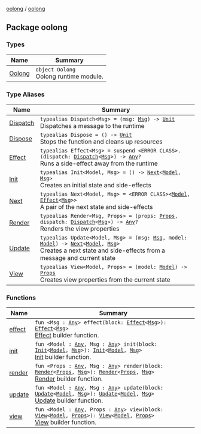 [oolong](../index.md) / [oolong](./index.md)

## Package oolong

### Types

| Name | Summary |
|---|---|
| [Oolong](-oolong/index.md) | `object Oolong`<br>Oolong runtime module. |

### Type Aliases

| Name | Summary |
|---|---|
| [Dispatch](-dispatch.md) | `typealias Dispatch<Msg> = (msg: `[`Msg`](-dispatch.md#Msg)`) -> `[`Unit`](https://kotlinlang.org/api/latest/jvm/stdlib/kotlin/-unit/index.html)<br>Dispatches a message to the runtime |
| [Dispose](-dispose.md) | `typealias Dispose = () -> `[`Unit`](https://kotlinlang.org/api/latest/jvm/stdlib/kotlin/-unit/index.html)<br>Stops the function and cleans up resources |
| [Effect](-effect.md) | `typealias Effect<Msg> = suspend <ERROR CLASS>.(dispatch: `[`Dispatch`](-dispatch.md)`<`[`Msg`](-effect.md#Msg)`>) -> `[`Any`](https://kotlinlang.org/api/latest/jvm/stdlib/kotlin/-any/index.html)`?`<br>Runs a side-effect away from the runtime |
| [Init](-init.md) | `typealias Init<Model, Msg> = () -> `[`Next`](-next.md)`<`[`Model`](-init.md#Model)`, `[`Msg`](-init.md#Msg)`>`<br>Creates an initial state and side-effects |
| [Next](-next.md) | `typealias Next<Model, Msg> = <ERROR CLASS><`[`Model`](-next.md#Model)`, `[`Effect`](-effect.md)`<`[`Msg`](-next.md#Msg)`>>`<br>A pair of the next state and side-effects |
| [Render](-render.md) | `typealias Render<Msg, Props> = (props: `[`Props`](-render.md#Props)`, dispatch: `[`Dispatch`](-dispatch.md)`<`[`Msg`](-render.md#Msg)`>) -> `[`Any`](https://kotlinlang.org/api/latest/jvm/stdlib/kotlin/-any/index.html)`?`<br>Renders the view properties |
| [Update](-update.md) | `typealias Update<Model, Msg> = (msg: `[`Msg`](-update.md#Msg)`, model: `[`Model`](-update.md#Model)`) -> `[`Next`](-next.md)`<`[`Model`](-update.md#Model)`, `[`Msg`](-update.md#Msg)`>`<br>Creates a next state and side-effects from a message and current state |
| [View](-view.md) | `typealias View<Model, Props> = (model: `[`Model`](-view.md#Model)`) -> `[`Props`](-view.md#Props)<br>Creates view properties from the current state |

### Functions

| Name | Summary |
|---|---|
| [effect](effect.md) | `fun <Msg : `[`Any`](https://kotlinlang.org/api/latest/jvm/stdlib/kotlin/-any/index.html)`> effect(block: `[`Effect`](-effect.md)`<`[`Msg`](effect.md#Msg)`>): `[`Effect`](-effect.md)`<`[`Msg`](effect.md#Msg)`>`<br>[Effect](-effect.md) builder function. |
| [init](init.md) | `fun <Model : `[`Any`](https://kotlinlang.org/api/latest/jvm/stdlib/kotlin/-any/index.html)`, Msg : `[`Any`](https://kotlinlang.org/api/latest/jvm/stdlib/kotlin/-any/index.html)`> init(block: `[`Init`](-init.md)`<`[`Model`](init.md#Model)`, `[`Msg`](init.md#Msg)`>): `[`Init`](-init.md)`<`[`Model`](init.md#Model)`, `[`Msg`](init.md#Msg)`>`<br>[Init](-init.md) builder function. |
| [render](render.md) | `fun <Props : `[`Any`](https://kotlinlang.org/api/latest/jvm/stdlib/kotlin/-any/index.html)`, Msg : `[`Any`](https://kotlinlang.org/api/latest/jvm/stdlib/kotlin/-any/index.html)`> render(block: `[`Render`](-render.md)`<`[`Props`](render.md#Props)`, `[`Msg`](render.md#Msg)`>): `[`Render`](-render.md)`<`[`Props`](render.md#Props)`, `[`Msg`](render.md#Msg)`>`<br>[Render](-render.md) builder function. |
| [update](update.md) | `fun <Model : `[`Any`](https://kotlinlang.org/api/latest/jvm/stdlib/kotlin/-any/index.html)`, Msg : `[`Any`](https://kotlinlang.org/api/latest/jvm/stdlib/kotlin/-any/index.html)`> update(block: `[`Update`](-update.md)`<`[`Model`](update.md#Model)`, `[`Msg`](update.md#Msg)`>): `[`Update`](-update.md)`<`[`Model`](update.md#Model)`, `[`Msg`](update.md#Msg)`>`<br>[Update](-update.md) builder function. |
| [view](view.md) | `fun <Model : `[`Any`](https://kotlinlang.org/api/latest/jvm/stdlib/kotlin/-any/index.html)`, Props : `[`Any`](https://kotlinlang.org/api/latest/jvm/stdlib/kotlin/-any/index.html)`> view(block: `[`View`](-view.md)`<`[`Model`](view.md#Model)`, `[`Props`](view.md#Props)`>): `[`View`](-view.md)`<`[`Model`](view.md#Model)`, `[`Props`](view.md#Props)`>`<br>[View](-view.md) builder function. |
